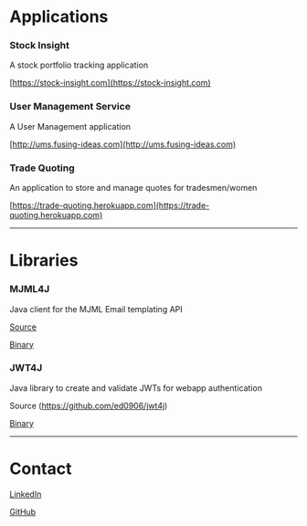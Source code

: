 # Applications

### Stock Insight

A stock portfolio tracking application

[https://stock-insight.com](https://stock-insight.com)


### User Management Service

A User Management application

[http://ums.fusing-ideas.com](http://ums.fusing-ideas.com)


### Trade Quoting

An application to store and manage quotes for tradesmen/women

[https://trade-quoting.herokuapp.com](https://trade-quoting.herokuapp.com)

---

# Libraries

### MJML4J

Java client for the MJML Email templating API

[Source](https://github.com/ed0906/mjml4j)

[Binary](https://mvnrepository.com/artifact/io.camassia/mjml4j-client)

### JWT4J

Java library to create and validate JWTs for webapp authentication

Source (https://github.com/ed0906/jwt4j)

[Binary](https://mvnrepository.com/artifact/io.camassia.security/jwt4j)

---

# Contact

[LinkedIn](https://www.linkedin.com/in/wilsonedward)

[GitHub](https://github.com/ed0906)
